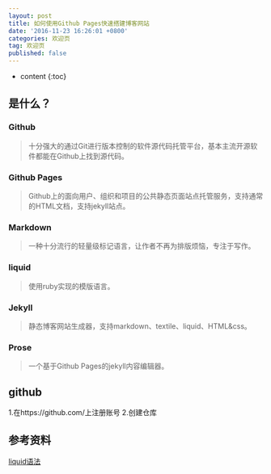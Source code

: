```yaml
---
layout: post
title: 如何使用Github Pages快速搭建博客网站
date: '2016-11-23 16:26:01 +0800'
categories: 欢迎页
tag: 欢迎页
published: false
---
```


* content
{:toc}

是什么？
------------------------

### Github
> 十分强大的通过Git进行版本控制的软件源代码托管平台，基本主流开源软件都能在Github上找到源代码。

### Github Pages
> Github上的面向用户、组织和项目的公共静态页面站点托管服务，支持通常的HTML文档，支持jekyll站点。

### Markdown
> 一种十分流行的轻量级标记语言，让作者不再为排版烦恼，专注于写作。

### liquid
> 使用ruby实现的模版语言。

### Jekyll
> 静态博客网站生成器，支持markdown、textile、liquid、HTML&css。

### Prose
> 一个基于Github Pages的jekyll内容编辑器。

## github
1.在https://github.com/上注册账号
2.创建仓库


## 参考资料
[liquid语法](http://xiajian.github.io/rhg-zh/zh/liquid/)

[jekyll]:      http://jekyllrb.com
[jekyll-gh]:   https://github.com/jekyll/jekyll
[jekyll-help]: https://github.com/jekyll/jekyll-help
